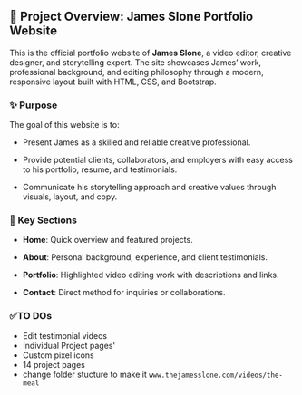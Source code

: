 ## 📄 Project Overview: James Slone Portfolio Website

This is the official portfolio website of **James Slone**, a video editor, creative designer, and storytelling expert. The site showcases James’ work, professional background, and editing philosophy through a modern, responsive layout built with HTML, CSS, and Bootstrap.

### ✨ Purpose

The goal of this website is to:

- Present James as a skilled and reliable creative professional.

- Provide potential clients, collaborators, and employers with easy access to his portfolio, resume, and testimonials.

- Communicate his storytelling approach and creative values through visuals, layout, and copy.

### 📁 Key Sections

- **Home**: Quick overview and featured projects.

- **About**: Personal background, experience, and client testimonials.

- **Portfolio**: Highlighted video editing work with descriptions and links.

- **Contact**: Direct method for inquiries or collaborations.

### ✅TO DOs
- Edit testimonial videos
- Individual Project pages'
- Custom pixel icons
- 14 project pages
- change folder stucture to make it `www.thejamesslone.com/videos/the-meal`